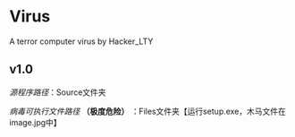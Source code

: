 # Virus
 A terror computer virus by Hacker_LTY

## **v1.0** ##

*源程序路径*：Source文件夹

*病毒可执行文件路径* **（极度危险）** ：Files文件夹【运行setup.exe，木马文件在image.jpg中】